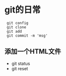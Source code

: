 # git的日常
```
 git config
 git clone
 git add
 git commit -m 'msg'
```
## 添加一个HTML文件

- git status
- git reset